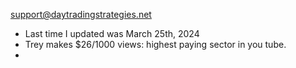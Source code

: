 support@daytradingstrategies.net
* Last time I updated was March 25th, 2024
* Trey makes $26/1000 views: highest paying sector in you tube. 
* 